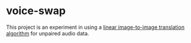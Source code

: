 # voice-swap

This project is an experiment in using a [linear image-to-image translation algorithm](https://arxiv.org/abs/2007.12568) for unpaired audio data.
